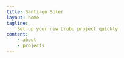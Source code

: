 ```yaml
---
title: Santiago Soler
layout: home
tagline:
    Set up your new Urubu project quickly
content:
    - about
    - projects
---
```

